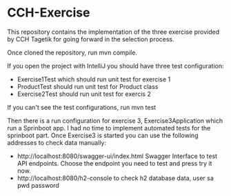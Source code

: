 # CCH-Exercise

This repository contains the implementation of the three exercise provided by CCH Tagetik for going forward in 
the selection process.

Once cloned the repository, run mvn compile.

If you open the project with IntelliJ you should have three test configuration:

* Exercise1Test which should run unit test for exercise 1
* ProductTest should run unit test for Product class
* Exercise2Test should run unit test for exercis 2

If you can't see the test configurations, run mvn test

Then there is a run configuration for exercise 3, Exercise3Application which run a Sprinboot app.
I had no time to implement automated tests for the sprinboot part.
Once Exercise3 is started you can use the following addresses to check data manually:
* http://localhost:8080/swagger-ui/index.html Swagger Interface to test API endpoints. Choose the endpoint you need to test and press try it now.
* http://localhost:8080/h2-console to check h2 database data, user sa pwd password